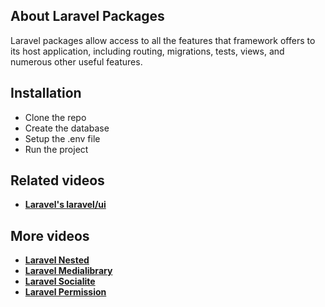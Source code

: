 
## About Laravel Packages

Laravel packages allow access to all the features that framework offers to its host application, including routing, migrations, tests, views, and numerous other useful features.

## Installation

- Clone the repo
- Create the database 
- Setup the .env file
- Run the project


## Related videos

- **[Laravel's laravel/ui](https://youtu.be/99TcwjBTUzE)**

## More videos

- **[Laravel Nested](https://youtu.be/9PEjGW2EvRI)**
- **[Laravel Medialibrary](https://youtu.be/_bTp74a1iB4)**
- **[Laravel Socialite](https://youtu.be/61uhb2UBuBQ)**
- **[Laravel Permission](https://youtu.be/tNEb27SXcZ8)**
